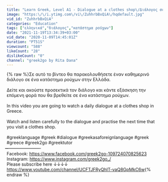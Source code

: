 ```yaml
---
title: "Learn Greek, Level A1 - Dialogue at a clothes shop\/Διάλογος σε κατάστημα ρούχων"
image: "https:\/\/i.ytimg.com\/vi\/ZuhhrbBxQiA\/hqdefault.jpg"
vid_id: "ZuhhrbBxQiA"
categories: "Education"
tags: ["ελληνικά","διάλογος","κατάστημα ρούχων"]
date: "2021-11-19T13:34:39+03:00"
vid_date: "2020-11-09T14:45:01Z"
duration: "PT51S"
viewcount: "588"
likeCount: "28"
dislikeCount: "0"
channel: "greek2go by Rita Dana"
---
```

{% raw %}Σε αυτό το βίντεο θα παρακολουθήσετε έναν καθημερινό διάλογο σε ένα κατάστημα ρούχων στην Ελλάδα.<br /><br />Δείτε και ακούστε προσεκτικά τον διάλογο και κάντε εξάσκηση την επόμενη φορά που θα βρεθείτε σε ένα κατάστημα ρούχων.<br /><br />In this video you are going to watch a daily dialogue at a clothes shop in Greece.<br /><br />Watch and listen carefully to the dialogue and practise the next time that you visit a clothes shop.<br /><br />#greeklanguage #greek #dialogue #greekasaforeignlanguage #greek #greece #greek2go #greektutor<br />̶̶̶̶̶̶̶ ̶ ̶ ̶ ̶ ̶ ̶ ̶ ̶ ̶ ̶ ̶ ̶ ̶ ̶ ̶ ̶ ̶ ̶ ̶ ̶ ̶ ̶ ̶ ̶ ̶ ̶ ̶ ̶ ̶ <br />Facebook: <a rel="nofollow" target="blank" href="https://www.facebook.com/greek2go-109724070825623">https://www.facebook.com/greek2go-109724070825623</a><br />Instagram: <a rel="nofollow" target="blank" href="https://www.instagram.com/greek2go_/">https://www.instagram.com/greek2go_/</a><br />Please subscribe here ↓↓↓↓<br /> <a rel="nofollow" target="blank" href="https://www.youtube.com/channel/UCFTJFRyQhIT-vaQ8GpMkC6w">https://www.youtube.com/channel/UCFTJFRyQhIT-vaQ8GpMkC6w</a>{% endraw %}
